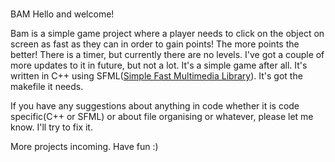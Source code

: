 #
BAM
Hello and welcome!

Bam is a simple game project where a player needs to click on the object on screen as fast as they can in order to gain points! The more points the better!
There is a timer, but currently there are no levels. I've got a couple of more updates to it in future, but not a lot. It's a simple game after all. It's
written in C++ using SFML([Simple Fast Multimedia Library](https://www.sfml-dev.org/index.php)). It's got the makefile it needs.

If you have any suggestions about anything in code whether it is code specific(C++ or SFML) or about file organising or whatever, please let me know. I'll try
to fix it.

More projects incoming. Have fun :)
#
